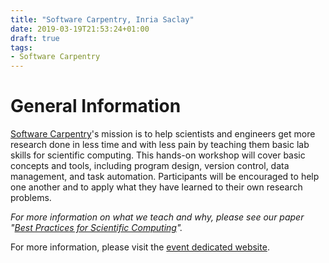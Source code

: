 ```yaml
---
title: "Software Carpentry, Inria Saclay"
date: 2019-03-19T21:53:24+01:00
draft: true
tags:
- Software Carpentry
---
```


# General Information

[Software Carpentry](http://software-carpentry.org/)'s mission is to help
scientists and engineers get more research done in less time and with less
pain by teaching them basic lab skills for scientific computing.
This hands-on workshop will cover basic concepts and tools, including program
design, version control, data management, and task automation.
Participants will be encouraged to help one another and to apply what they have
learned to their own research problems.

*For more information on what we teach and why, please see our paper
"[Best Practices for Scientific Computing](http://journals.plos.org/plosbiology/article?id=10.1371/journal.pbio.1001745)".*

For more information, please visit the
[event dedicated website](https://paris-swc.github.io/2019-03-19-inria-saclay/).